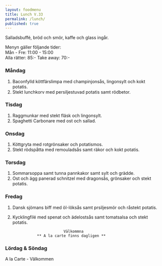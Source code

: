 ```yaml
---
layout: foodmenu
title: Lunch V.33
permalink: /lunch/
published: true
---
```

Salladsbuffé, bröd och smör, kaffe och glass ingår.

Menyn gäller följande tider:  
Mån - Fre: 11:00 - 15:00  
Alla rätter: 85:- Take away: 70:- 

### Måndag
1. Baconfylld köttfärslimpa med champinjonsås, lingonsylt och kokt potatis.
2. Stekt lunchkorv med persiljestuvad potatis samt rödbetor.

### Tisdag
1. Raggmunkar med stekt fläsk och lingonsylt.
2. Spaghetti Carbonare med ost och sallad.

### Onsdag
1. Köttgryta med rotgrönsaker och potatismos.
2. Stekt rödspåtta med remouladsås samt räkor och kokt potatis.

### Torsdag
1.  Sommarsoppa samt tunna pannkakor samt sylt och grädde. 
2.  Ost och ägg panerad schnitzel med dragonsås, grönsaker och stekt potatis.
 
### Fredag
1. Dansk sjömans biff med öl-löksås samt prsiljesmör och råstekt potatis.
2. Kycklingfilé med spenat och ädelostsås samt tomatsalsa och stekt potatis.
                                                                        
                              Välkommna
                  ** A la carte finns dagligen **  
### Lördag & Söndag
A la Carte - Välkommen
